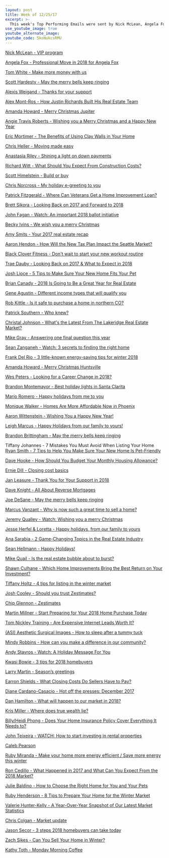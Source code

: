 ```yaml
---
layout: post
title: Week of 12/25/17
excerpt: >-
  This week's Top Performing Emails were sent by Nick McLean, Angela Fox, Tom White, Scott Hardesty, and Alexis Weigand
use_youtube_image: true
youtube_alternate_image:
youtube_code: 5koNukcsRMU
---
```

<a href="http://p0.vresp.com/ai8ySe" target="_blank">Nick McLean - VIP program </a>

<a href="http://p0.vresp.com/GIcg55" target="_blank">Angela Fox - Professional Move in 2018 for Angela Fox</a>

<a href="http://p0.vresp.com/JTjjFf" target="_blank">Tom White - Make more money with us</a>

<a href="http://p0.vresp.com/TmRlUV" target="_blank">Scott Hardesty - May the merry bells keep ringing</a>

<a href="http://p0.vresp.com/cPKy9h" target="_blank">Alexis Weigand - Thanks for your support</a>

<a href="http://p0.vresp.com/BRm3we" target="_blank">Alex Mont-Ros - How Justin Richards Built His Real Estate Team</a>

<a href="http://p0.vresp.com/aIz6bx" target="_blank">Amanda Howard - Merry Christmas Jupiter</a>

<a href="http://p0.vresp.com/nVXKve" target="_blank">Angie Travis Roberts - Wishing you a Merry Christmas and a Happy New Year</a>

<a href="http://p0.vresp.com/vs9nvS" target="_blank">Eric Mortimer - The Benefits of Using Clay Walls in Your Home</a>

<a href="http://p0.vresp.com/sr2FpA" target="_blank">Chris Heller - Moving made easy</a>

<a href="http://p0.vresp.com/puekvR" target="_blank">Anastasia Riley - Shining a light on down payments</a>

<a href="http://p0.vresp.com/pYWg6O" target="_blank">Richard Witt - What Should You Expect From Construction Costs?</a>

<a href="http://p0.vresp.com/VdmFlg" target="_blank">Scott Himelstein - Build or buy</a>

<a href="http://p0.vresp.com/bFlvbL" target="_blank">Chris Norcross - My holiday e-greeting to you</a>

<a href="http://p0.vresp.com/JLSgGd" target="_blank">Patrick Fitzgerald - Where Can Veterans Get a Home Improvement Loan?</a>

<a href="http://p0.vresp.com/JuuISL" target="_blank">Brett Sikora - Looking Back on 2017 and Forward to 2018</a>

<a href="http://p0.vresp.com/wxlYb4" target="_blank">John Fagan - Watch: An important 2018 ballot initiative</a>

<a href="http://p0.vresp.com/iO7LEL" target="_blank">Becky Ivins - We wish you a merry Christmas</a>

<a href="http://p0.vresp.com/SJLprg" target="_blank">Amy Smits - Your 2017 real estate recap</a>

<a href="http://p0.vresp.com/Xgd88h" target="_blank">Aaron Hendon - How Will the New Tax Plan Impact the Seattle Market? </a>

<a href="http://p0.vresp.com/aXwsTZ" target="_blank">Black Clover Fitness - Don't wait to start your new workout routine</a>

<a href="http://p0.vresp.com/Rnfljq" target="_blank">Trae Dauby - Looking Back on 2017 & What to Expect in 2018</a>

<a href="http://p0.vresp.com/VCQvGS" target="_blank">Josh Lioce - 5 Tips to Make Sure Your New Home Fits Your Pet</a>

<a href="http://p0.vresp.com/kEtmod" target="_blank">Brian Canady - 2018 Is Going to Be a Great Year for Real Estate</a>

<a href="http://p0.vresp.com/kUK2Lh" target="_blank">Gene Agustin - Different income types that will qualify you</a>

<a href="http://p0.vresp.com/aFoGTt" target="_blank">Rob Kittle - Is it safe to purchase a home in northern CO?</a>

<a href="http://p0.vresp.com/g1dJsN" target="_blank">Patrick Southern - Who knew?</a>

<a href="http://p0.vresp.com/Xfg6Pk" target="_blank">Christal Johnson - What's the Latest From The Lakeridge Real Estate Market?</a>

<a href="http://p0.vresp.com/EvoPj8" target="_blank">Mike Gray - 	Answering one final question this year</a>

<a href="http://p0.vresp.com/m25BOm" target="_blank">Sean Zanganeh - Watch: 3 secrets to finding the right home</a>

<a href="http://p0.vresp.com/k2BRrA" target="_blank">Frank Del Rio - 3 little-known energy-saving tips for winter 2018</a>

<a href="http://p0.vresp.com/kyoHpW" target="_blank">Amanda Howard - Merry Christmas Huntsville </a>

<a href="http://p0.vresp.com/tOBoqv" target="_blank">Wes Peters - Looking for a Career Change in 2018?</a>

<a href="http://p0.vresp.com/E1a6Fy" target="_blank">Brandon Montemayor - Best holiday lights in Santa Clarita</a>

<a href="http://p0.vresp.com/BF6jVh" target="_blank">Mario Romero - Happy holidays from me to you</a>

<a href="http://p0.vresp.com/dVTGTR" target="_blank">Monique Walker - Homes Are More Affordable Now in Phoenix</a>

<a href="http://p0.vresp.com/7EsrJa" target="_blank">Aaron Wittenstein - Wishing You a Happy New Year!</a>

<a href="http://p0.vresp.com/uI3k1e" target="_blank">Leigh Marcus - Happy Holidays from our family to yours!</a>

<a href="http://p0.vresp.com/t4D02s" target="_blank">Brandon Brittingham - May the merry bells keep ringing</a>

Tiffany Johannes - 7 Mistakes You Must Avoid When Listing Your Home
<a href="http://p0.vresp.com/XNduvW" target="_blank">Ryan Smith - 7 Tips to Help You Make Sure Your New Home Is Pet-Friendly</a>

<a href="http://p0.vresp.com/9HbJw5" target="_blank">Dave Hooke - How Should You Budget Your Monthly Housing Allowance?</a>

<a href="http://p0.vresp.com/FXQCss" target="_blank">Ernie Dill - Closing cost basics</a>

<a href="http://p0.vresp.com/KJg92c" target="_blank">Jan Leasure - Thank You for Your Support in 2018</a>

<a href="http://p0.vresp.com/6s2qKD" target="_blank">Dave Knight - All About Reverse Mortgages</a>

<a href="http://p0.vresp.com/6P7Eqt" target="_blank">Joe DeSane - May the merry bells keep ringing</a>

<a href="http://p0.vresp.com/Vo2FlD" target="_blank">Marcus Vanzant - Why is now such a great time to sell a home?</a>

<a href="http://p0.vresp.com/y1UCeO" target="_blank">Jeremy Qualley - Watch: Wishing you a merry Christmas</a>

<a href="http://p0.vresp.com/qQjBmR" target="_blank">Jesse Herfel & Loretta - Happy holidays, from our family to yours</a>

<a href="http://p0.vresp.com/EFOBz6" target="_blank">Ana Sarabia - 2 Game-Changing Topics in the Real Estate Industry</a>

<a href="http://p0.vresp.com/3bjSac" target="_blank">Sean Hellmann - Happy Holidays!</a>

<a href="http://p0.vresp.com/cQM9fm" target="_blank">Mike Quail - Is the real estate bubble about to burst?</a>

<a href="http://p0.vresp.com/7BNW7K" target="_blank">Shawn Culhane - Which Home Improvements Bring the Best Return on Your Investment?</a>

<a href="http://p0.vresp.com/Bu5wJy" target="_blank">Tiffany Holtz - 4 tips for listing in the winter market</a>

<a href="http://p0.vresp.com/nakXJp" target="_blank">Josh Cooley - Should you trust Zestimates?</a>

<a href="http://p0.vresp.com/C5f1JI" target="_blank">Chip Glennon - 	Zestimates</a>

<a href="http://p0.vresp.com/3lJ34z" target="_blank">Martin Millner - Start Preparing for Your 2018 Home Purchase Today</a>

<a href="http://p0.vresp.com/PG1PPQ" target="_blank">Tom Nickley Training - Are Expensive Internet Leads Worth It?</a>

<a href="http://p0.vresp.com/kjKPW0" target="_blank">(ASI) Aesthetic Surgical Images - How to sleep after a tummy tuck</a>

<a href="http://p0.vresp.com/YeHsWO" target="_blank">Mindy Robbins - How can you make a difference in our community?</a>

<a href="http://p0.vresp.com/5bQ9lr" target="_blank">Andy Stavros - Watch: A Holiday Message For You</a>

<a href="http://p0.vresp.com/LMAVPD" target="_blank">Kwasi Bowie - 3 tips for 2018 homebuyers</a>

<a href="http://p0.vresp.com/7e0IAM" target="_blank">Larry Martin - Season’s greetings</a>

<a href="http://p0.vresp.com/RFm80b" target="_blank">Earron Shields - What Closing Costs Do Sellers Have to Pay?</a>

<a href="http://p0.vresp.com/khW3SY" target="_blank">Diane Cardano-Casacio - Hot off the presses: December 2017</a>

<a href="http://p0.vresp.com/XzJ9Sf" target="_blank">Dan Hamilton - 	What will happen to our market in 2018?</a>

<a href="http://p0.vresp.com/6t0Mxt" target="_blank">Kris Miller - Where does true wealth lie?</a>

<a href="http://p0.vresp.com/ANfkHS" target="_blank">Billy/Heidi Phong - Does Your Home Insurance Policy Cover Everything It Needs to?</a>

<a href="http://p0.vresp.com/Nw22UY" target="_blank">John Teixeira - WATCH: How to start investing in rental properties</a>

<a href="http://p0.vresp.com/4fDsOg" target="_blank">Caleb Pearson</a>

<a href="http://p0.vresp.com/tG3nFB" target="_blank">Ruby Miranda - Make your home more energy efficient / Save more energy this winter</a>

<a href="http://p0.vresp.com/TEdreo" target="_blank">Ron Cedillo - What Happened in 2017 and What Can You Expect From the 2018 Market?</a>

<a href="http://p0.vresp.com/UHifBq" target="_blank">Julie Baldino - How to Choose the Right Home for You and Your Pets</a>

<a href="http://p0.vresp.com/gnceVL" target="_blank">Ruby Henderson - 8 Tips to Prepare Your Home for the Winter Market</a>

<a href="http://p0.vresp.com/PW5iio" target="_blank">Valerie Hunter-Kelly - A Year-Over-Year Snapshot of Our Latest Market Statistics</a>

<a href="http://p0.vresp.com/jAkobv" target="_blank">Chris Colgan - Market update</a>

<a href="http://p0.vresp.com/MFfB43" target="_blank">Jason Secor - 3 steps 2018 homebuyers can take today</a>

<a href="http://p0.vresp.com/bUtaHs" target="_blank">Zach Sikes - Can You Sell Your Home in Winter?</a>

<a href="http://p0.vresp.com/BtMhrh" target="_blank">Kathy Toth - Monday Morning Coffee</a>
